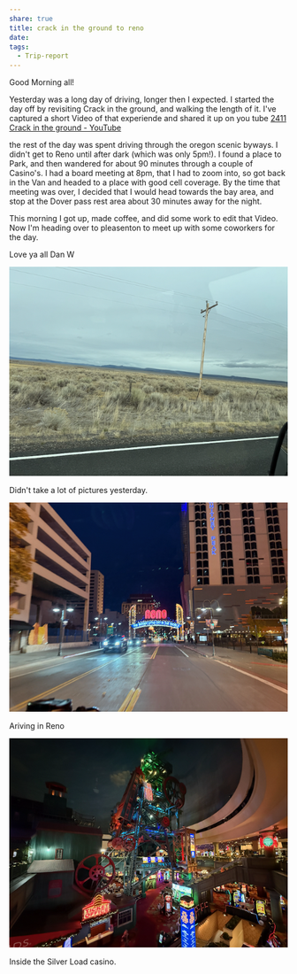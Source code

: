 ```yaml
---
share: true
title: crack in the ground to reno
date: 
tags:
  - Trip-report
---
```


Good Morning all!

Yesterday was a long day of driving, longer then I expected.   I started the day off by revisiting Crack in the ground, and walking the length of it.  I've captured a short Video of that experiende and shared it up on you tube [2411 Crack in the ground - YouTube](https://www.youtube.com/watch?v=yKK_qdkORH0) 

the rest of the day was spent driving through the oregon scenic byways.  I didn't get to Reno until after dark (which was only 5pm!).    I found a place to Park, and then wandered for about 90 minutes through a couple of Casino's.    I had a board meeting at 8pm, that I had to zoom into, so got back in the Van and headed to a place with good cell coverage.    By the time that meeting was over, I decided that I would head towards the bay area, and stop at the Dover pass rest area about 30 minutes away for the night.

This morning I got up, made coffee, and did some work to edit that Video.  Now I'm heading over to pleasenton to meet up with some coworkers for the day. 

Love ya all
Dan W

![IMG_3646](../../attachments/IMG_3646.png)

Didn't take a lot of pictures yesterday.

![IMG_3652](../../attachments/IMG_3652.png)

Ariving in Reno

![IMG_3653](../../attachments/IMG_3653.png)

Inside the Silver Load casino.